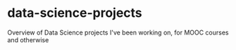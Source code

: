 # data-science-projects
Overview of Data Science projects I've been working on, for MOOC courses and otherwise
